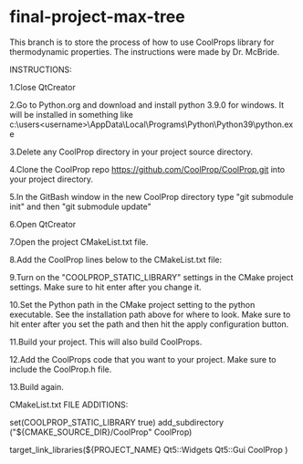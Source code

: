 # final-project-max-tree

This branch is to store the process of how to use CoolProps library for thermodynamic properties. The instructions were made by Dr. McBride.

INSTRUCTIONS:

1.Close QtCreator

2.Go to Python.org and download and install python 3.9.0 for windows.  It will be installed in something like c:\users\<username>\AppData\Local\Programs\Python\Python39\python.exe

3.Delete any CoolProp directory in your project source directory.

4.Clone the CoolProp repo https://github.com/CoolProp/CoolProp.git into your project directory. 

5.In the GitBash window in the new CoolProp directory type "git submodule init"  and then "git submodule update"

6.Open QtCreator

7.Open the project CMakeList.txt file.

8.Add the CoolProp lines below to the CMakeList.txt file:

9.Turn on the "COOLPROP_STATIC_LIBRARY" settings in the CMake project settings.  Make sure to hit enter after you change it.

10.Set the Python path in the CMake project setting to the python executable.  See the installation path above for where to look.  Make sure to hit enter after you set the path and then hit the apply configuration button.

11.Build your project.  This will also build CoolProps.

12.Add the CoolProps code that you want to your project.  Make sure to include the CoolProp.h file.

13.Build again.


CMakeList.txt FILE ADDITIONS:

set(COOLPROP_STATIC_LIBRARY true)
add_subdirectory ("${CMAKE_SOURCE_DIR}/CoolProp" CoolProp)

target_link_libraries(${PROJECT_NAME}
    Qt5::Widgets
    Qt5::Gui
    CoolProp
)
